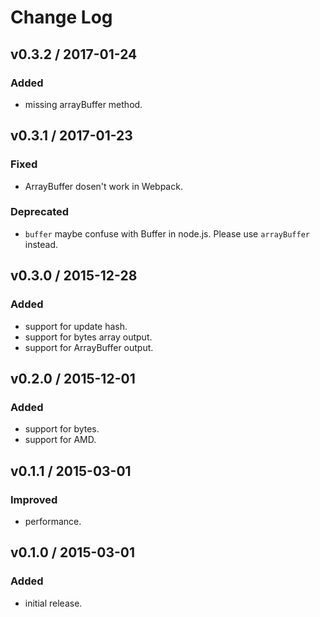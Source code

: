 # Change Log

## v0.3.2 / 2017-01-24
### Added
- missing arrayBuffer method.

## v0.3.1 / 2017-01-23
### Fixed
- ArrayBuffer dosen't work in Webpack.

### Deprecated
- `buffer` maybe confuse with Buffer in node.js. Please use `arrayBuffer` instead.

## v0.3.0 / 2015-12-28
### Added
- support for update hash.
- support for bytes array output.
- support for ArrayBuffer output.

## v0.2.0 / 2015-12-01
### Added
- support for bytes.
- support for AMD.

## v0.1.1 / 2015-03-01
### Improved
- performance.

## v0.1.0 / 2015-03-01
### Added
- initial release.
